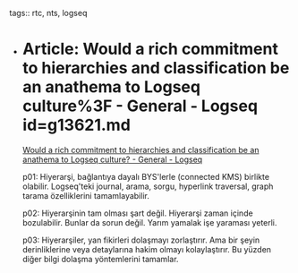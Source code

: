 tags:: rtc, nts, logseq

- # Article: Would a rich commitment to hierarchies and classification be an anathema to Logseq culture%3F - General - Logseq id=g13621.md
  
  [Would a rich commitment to hierarchies and classification be an anathema to Logseq culture? - General - Logseq](https://discuss.logseq.com/t/would-a-rich-commitment-to-hierarchies-and-classification-be-an-anathema-to-logseq-culture/8327)
  
  p01: Hiyerarşi, bağlantıya dayalı BYS'lerle (connected KMS) birlikte olabilir. Logseq'teki journal, arama, sorgu, hyperlink traversal, graph tarama özelliklerini tamamlayabilir. 
  
  p02: Hiyerarşinin tam olması şart değil. Hiyerarşi zaman içinde bozulabilir. Bunlar da sorun değil. Yarım yamalak işe yaraması yeterli.
  
  p03: Hiyerarşiler, yan fikirleri dolaşmayı zorlaştırır. Ama bir şeyin derinliklerine veya detaylarına hakim olmayı kolaylaştırır. Bu yüzden diğer bilgi dolaşma yöntemlerini tamamlar.
